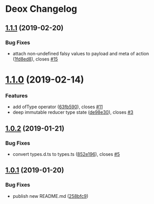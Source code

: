 # Deox Changelog

## [1.1.1](https://github.com/thebrodmann/deox/compare/v1.1.0...v1.1.1) (2019-02-20)


### Bug Fixes

* attach non-undefined falsy values to payload and meta of action ([1fd8ed8](https://github.com/thebrodmann/deox/commit/1fd8ed8)), closes [#15](https://github.com/thebrodmann/deox/issues/15)

# [1.1.0](https://github.com/thebrodmann/deox/compare/v1.0.2...v1.1.0) (2019-02-14)


### Features

* add ofType operator ([63fb590](https://github.com/thebrodmann/deox/commit/63fb590)), closes [#11](https://github.com/thebrodmann/deox/issues/11)
* deep immutable reducer type state ([de98e30](https://github.com/thebrodmann/deox/commit/de98e30)), closes [#3](https://github.com/thebrodmann/deox/issues/3)

## [1.0.2](https://github.com/thebrodmann/deox/compare/v1.0.1...v1.0.2) (2019-01-21)


### Bug Fixes

* convert types.d.ts to types.ts ([852e196](https://github.com/thebrodmann/deox/commit/852e196)), closes [#5](https://github.com/thebrodmann/deox/issues/5)

## [1.0.1](https://github.com/thebrodmann/deox/compare/v1.0.0...v1.0.1) (2019-01-20)


### Bug Fixes

* publish new README.md ([258bfc9](https://github.com/thebrodmann/deox/commit/258bfc9))
